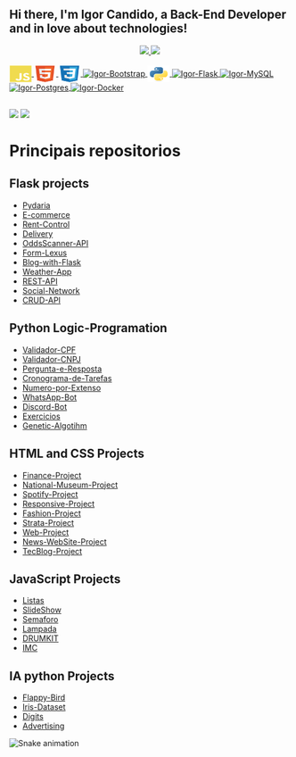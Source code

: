 ## Hi there, I'm Igor Candido, a Back-End Developer and in love about technologies!
<div align="center">
  <a href="https://github.com/Igorcand">
  <img height="180em" src="https://github-readme-stats.vercel.app/api?username=Igorcand&show_icons=true&theme=default&include_all_commits=true&count_private=true"/>
  <img height="180em" src="https://github-readme-stats.vercel.app/api/top-langs/?username=Igorcand&layout=compact&langs_count=7&theme=default"/>
</div>
<div style="display: inline_block"><br>
  <img align="center" alt="Igor-Js" height="30" width="40" src="https://raw.githubusercontent.com/devicons/devicon/master/icons/javascript/javascript-plain.svg">
  <img align="center" alt="Igor-HTML" height="30" width="40" src="https://raw.githubusercontent.com/devicons/devicon/master/icons/html5/html5-original.svg">
  <img align="center" alt="Igor-CSS" height="30" width="40" src="https://raw.githubusercontent.com/devicons/devicon/master/icons/css3/css3-original.svg">
  <img align="center" alt="Igor-Bootstrap" height="30" width="40" src="https://cdn.jsdelivr.net/gh/devicons/devicon/icons/bootstrap/bootstrap-original.svg">
  <img align="center" alt="Igor-Python" height="30" width="40" src="https://raw.githubusercontent.com/devicons/devicon/master/icons/python/python-original.svg">
  <img align="center" alt="Igor-Flask" height="30" width="40" src="https://cdn.jsdelivr.net/gh/devicons/devicon/icons/flask/flask-original.svg">
  <img align="center" alt="Igor-MySQL" height="30" width="40" src="https://cdn.jsdelivr.net/gh/devicons/devicon/icons/mysql/mysql-original.svg">
  <img align="center" alt="Igor-Postgres" height="30" width="40" src="https://cdn.jsdelivr.net/gh/devicons/devicon/icons/postgresql/postgresql-original.svg" >
  <img align="center" alt="Igor-Docker" height="30" width="40" src="https://cdn.jsdelivr.net/gh/devicons/devicon/icons/docker/docker-original.svg" >
</div>
  
  ##
 
<div> 
  <a href = "mailto:igorcr39@gmail.com"><img src="https://img.shields.io/badge/-Gmail-%23333?style=for-the-badge&logo=gmail&logoColor=white" target="_blank"></a>
  <a href="https://www.linkedin.com/in/igorc%C3%A2ndido/" target="_blank"><img src="https://img.shields.io/badge/-LinkedIn-%230077B5?style=for-the-badge&logo=linkedin&logoColor=white" target="_blank"></a> 
  <div>
  <h1>Principais repositorios</h1>
  <h2>Flask projects</h2>
  <ul>
  <li><a href="https://github.com/Igorcand/Pydaria-Flask">Pydaria</a></li>
  <li><a href="https://github.com/Igorcand/E-commerce-Flask">E-commerce</a></li>
  <li><a href="https://github.com/Igorcand/Rent-Control-Flask">Rent-Control</a></li>
  <li><a href="https://github.com/Igorcand/Delivery">Delivery</a></li>
  <li><a href="https://github.com/Igorcand/OddsScanner-API">OddsScanner-API</a></li>
  <li><a href="https://github.com/Igorcand/Form-Lexus">Form-Lexus</a></li>
  <li><a href="https://github.com/Igorcand/Blog-with-Flask">Blog-with-Flask</a></li>
  <li><a href="https://github.com/Igorcand/Weather-App">Weather-App</a></li>
  <li><a href="https://github.com/Igorcand/REST-API">REST-API</a></li>
  <li><a href="https://github.com/Igorcand/Social-Network">Social-Network</a></li>
  <li><a href="https://github.com/Igorcand/CRUD-API">CRUD-API</a></li>
  </ul>
  
   <h2>Python Logic-Programation</h2>
  <ul>
  <li><a href="https://github.com/Igorcand/Validador-CPF">Validador-CPF</a></li>
  <li><a href="https://github.com/Igorcand/Validador-CNPJ">Validador-CNPJ</a></li>
  <li><a href="https://github.com/Igorcand/Pergunta-e-Resposta">Pergunta-e-Resposta</a></li>
  <li><a href="https://github.com/Igorcand/Cronograma-de-Tarefas">Cronograma-de-Tarefas</a></li>
  <li><a href="https://github.com/Igorcand/Numero-por-Extenso">Numero-por-Extenso</a></li>
  <li><a href="https://github.com/Igorcand/WhatsApp-Bot">WhatsApp-Bot</a></li>
  <li><a href="https://github.com/Igorcand/Discord-Bot">Discord-Bot</a></li>
  <li><a href="https://github.com/Igorcand/Exercicios">Exercicios</a></li>
  <li><a href="https://github.com/Igorcand/Genetic-Algotihm">Genetic-Algotihm</a></li>
  
  </ul>
  
  <h2>HTML and CSS Projects</h2>
  <ul>
  <li><a href="https://github.com/Igorcand/Finance-Project">Finance-Project</a></li>
  <li><a href="https://github.com/Igorcand/National-Museum-Project">National-Museum-Project</a></li>
  <li><a href="https://github.com/Igorcand/Spotify-Project">Spotify-Project</a></li>
  <li><a href="https://github.com/Igorcand/Responsive-Project">Responsive-Project</a></li>
  <li><a href="https://github.com/Igorcand/Fashion-Project">Fashion-Project</a></li>
  <li><a href="https://github.com/Igorcand/Strata-Project">Strata-Project</a></li>
  <li><a href="https://github.com/Igorcand/Web-Project">Web-Project</a></li>
  <li><a href="https://github.com/Igorcand/News-WebSite-Project">News-WebSite-Project</a></li>
  <li><a href="https://github.com/Igorcand/TecBlog-Project">TecBlog-Project</a></li>
  

  </ul>
  
  <h2>JavaScript Projects</h2>
  <ul>
  <li><a href="https://github.com/Igorcand/Listas">Listas</a></li>
  <li><a href="https://github.com/Igorcand/SlideShow">SlideShow</a></li>
  <li><a href="https://github.com/Igorcand/Semaforo">Semaforo</a></li>
  <li><a href="https://github.com/Igorcand/Lampada">Lampada</a></li>
  <li><a href="https://github.com/Igorcand/DRUMKIT">DRUMKIT</a></li>
  <li><a href="https://github.com/Igorcand/IMC">IMC</a></li>
  
  </ul>
  
  <h2>IA python Projects</h2>
  <ul>
  <li><a href="https://github.com/Igorcand/Flappy-Bird">Flappy-Bird</a></li>
  <li><a href="https://github.com/Igorcand/Iris-Dataset">Iris-Dataset</a></li>
  <li><a href="https://github.com/Igorcand/Digits">Digits</a></li>
  <li><a href="https://github.com/Igorcand/Advertising">Advertising</a></li>
  
  </ul>
  
  </div>
 
  ![Snake animation](https://github.com/Igorcand/Igorcand/blob/output/github-contribution-grid-snake.svg)
 
</div>
